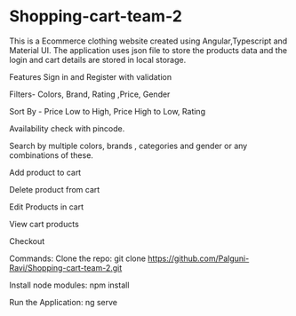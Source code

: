 # Shopping-cart-team-2
This is a Ecommerce clothing website created using Angular,Typescript and Material UI. The application uses json file to store the products data and the login and cart details are stored in local storage.

Features
Sign in and Register with validation

Filters- Colors, Brand, Rating ,Price, Gender

Sort By - Price Low to High, Price High to Low, Rating

Availability check with pincode.

Search by multiple colors, brands , categories and  gender or any combinations of these.

Add product to cart

Delete product from cart

Edit Products in cart

View cart products

Checkout


Commands:
Clone the repo:
git clone https://github.com/Palguni-Ravi/Shopping-cart-team-2.git

Install node modules:
npm install <module-name>

Run the Application:
ng serve
	
			
			

